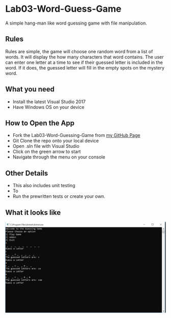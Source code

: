 # Lab03-Word-Guess-Game
A simple hang-man like word guessing game with file manipulation.

## Rules
Rules are simple, the game will choose one random word from a list of words. It will display the how many characters that word
contains. The user can enter one letter at a time to see if their guessed letter is included in the word. If it does, the guessed
letter will fill in the empty spots on the mystery word. 

## What you need
* Install the latest Visual Studio 2017
* Have Windows OS on your device

## How to Open the App
* Fork the Lab03-Word-Guessing-Game from [my GitHub Page](https://github.com/Calamario)
* Git Clone the repo onto your local device
* Open .sln file with Visual Studio
* Click on the green arrow to start
* Navigate through the menu on your console

## Other Details
* This also includes unit testing
* To 
* Run the prewritten tests or create your own.

## What it looks like
![guessing-game](/Word-Guessing-Game/Word-Guessing-Game/assets/guessing-game-visual.PNG)
